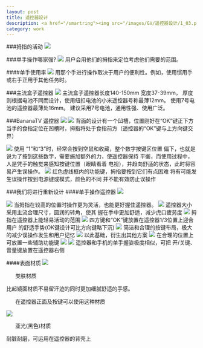 ```yaml
---
layout: post
title: 遥控器设计
description: <a href="/smartring"><img src="/images/GV/遥控器设计/1_03.png"></a>
category: work
---
```



###拇指的活动
<img src="/images/GV/遥控器设计/1_03.png">

###单手操作哪家强?
<img src="/images/GV/遥控器设计/2_03.png">
用户会用他们的拇指来定位考虑他们需要的范围。

####单手使用率
<img src="/images/GV/遥控器设计/3_03.png">
用那个手进行操作取决于用户的便利性。例如，使用惯用手或右手正用于其他任务时。

###主流盒子遥控器
<img src="/images/GV/遥控器设计/4_03.png">
主流盒子遥控器长度140-150mm 宽度37-39mm，
厚度则根据电池不同而设计，使用纽扣电池的小米遥控器号称最薄12mm。
使用7号电池的遥控器最薄处16mm。
建议采用7号电池，通用性强、使用广泛。

###BananaTV 遥控器
<img src="/images/GV/遥控器设计/5_03.png">
<img src="/images/GV/遥控器设计/6_03.png">
背面的设计有一个凹槽，位置刚好在“OK”键正下方
当手的食指定位在凹槽时，拇指将处于食指前方（遥控器的“OK”键与上方向键交界）

<img src="/images/GV/遥控器设计/7_03.png">
使用 “1”和“3”时，经常会按到空鼠和收藏，整个数字按键区位置
偏下，也就是说为了按到这些数字，需要施加额外的力，使遥控器保持
平衡，而使用过程中，人是凭手的触觉来感知按键位置（眼睛看着
电视），并趋向舒适的状态，此时将容易产生误操作。

<img src="/images/GV/遥控器设计/8_03.png">
红色虚线框内的功能键，拇指要按到它们有点困难
将有可能发生误操作按到电源键或模式，颜色的不同
并不能有效防止误操作

###我们将进行重新设计
####单手操作遥控器
<img src="/images/GV/遥控器设计/9_03.png">

<img src="/images/GV/遥控器设计/10_03.png">
当拇指在较高的位置时操作更为灵活，也能更好握住遥控器。

<img src="/images/GV/遥控器设计/11_03.png">
遥控器大小采用主流合理尺寸，圆润的转角，使其
握在手中更加舒适，减少虎口疲劳度


<img src="/images/GV/遥控器设计/12_03.png">
拇指在遥控器上能轻易活动的范围

<img src="/images/GV/遥控器设计/13_03.png">
四方键和“OK”键放置在遥控器1/3位置上迎合用户
的舒适手势(OK键设计可比方向键略下沉)

<img src="/images/GV/遥控器设计/14_03.png">
简洁和合理的按键布局，极大的减少误操作发生和用户记忆

<img src="/images/GV/遥控器设计/15_03.png">
以此基础，衍生出其他方案

<img src="/images/GV/遥控器设计/16_03.png">
在合理的位置上可放置一些辅助功能键

<img src="/images/GV/遥控器设计/17_03.png">
<img src="/images/GV/遥控器设计/18_03.png">
遥控器和手机的单手握姿极度相似，可把
开/关键、音量键放置在遥控器右侧

####表面材质
<img src="/images/GV/遥控器设计/19.png">
<ul>类肤材质</ul>
比起镜面材质不易留汗迹的同时更加细腻舒适的手感。
<ul>在遥控器正面及按键可以使用这种材质</ul>

<img src="/images/GV/遥控器设计/20.png">
<ul>亚光(黑色)材质</ul>
耐脏耐磨，可运用在遥控器的背壳上